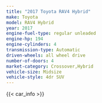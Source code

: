 ```yaml
---
title: "2017 Toyota RAV4 Hybrid"
make: Toyota
model: RAV4 Hybrid
year: 2017
engine-fuel-type: regular unleaded
engine-hp: 194
engine-cylinders: 4
transmission-type: Automatic
driven-wheels: all wheel drive
number-of-doors: 4
market-category: Crossover,Hybrid
vehicle-size: Midsize
vehicle-style: 4dr SUV
---
```


{{< car_info >}}
